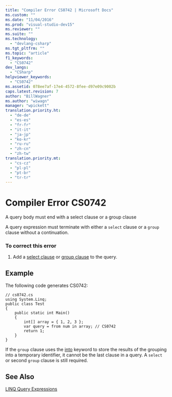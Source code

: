 ```yaml
---
title: "Compiler Error CS0742 | Microsoft Docs"
ms.custom: ""
ms.date: "11/04/2016"
ms.prod: "visual-studio-dev15"
ms.reviewer: ""
ms.suite: ""
ms.technology: 
  - "devlang-csharp"
ms.tgt_pltfrm: ""
ms.topic: "article"
f1_keywords: 
  - "CS0742"
dev_langs: 
  - "CSharp"
helpviewer_keywords: 
  - "CS0742"
ms.assetid: 078ee7af-17e4-4572-8fee-d97e09c9002b
caps.latest.revision: 7
author: "BillWagner"
ms.author: "wiwagn"
manager: "wpickett"
translation.priority.ht: 
  - "de-de"
  - "es-es"
  - "fr-fr"
  - "it-it"
  - "ja-jp"
  - "ko-kr"
  - "ru-ru"
  - "zh-cn"
  - "zh-tw"
translation.priority.mt: 
  - "cs-cz"
  - "pl-pl"
  - "pt-br"
  - "tr-tr"
---
```

# Compiler Error CS0742
A query body must end with a select clause or a group clause  
  
 A query expression must terminate with either a `select` clause or a `group` clause without a continuation.  
  
### To correct this error  
  
1.  Add a [select clause](/dotnet/csharp/language-reference/keywords/select-clause) or [group clause](/dotnet/csharp/language-reference/keywords/group-clause) to the query.  
  
## Example  
 The following code generates CS0742:  
  
```  
// cs0742.cs  
using System.Linq;  
public class Test  
{  
    public static int Main()  
    {  
        int[] array = { 1, 2, 3 };  
        var query = from num in array; // CS0742  
        return 1;  
    }  
}  
```  
  
 If the `group` clause uses the [into](/dotnet/csharp/language-reference/keywords/into) keyword to store the results of the grouping into a temporary identifier, it cannot be the last clause in a query. A `select` or second `group` clause is still required.  
  
## See Also  
 [LINQ Query Expressions](/dotnet/csharp/programming-guide/linq-query-expressions/index)
